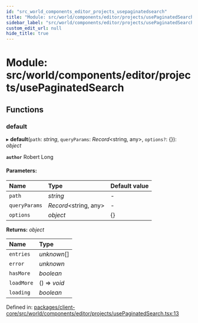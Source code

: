 ```yaml
---
id: "src_world_components_editor_projects_usepaginatedsearch"
title: "Module: src/world/components/editor/projects/usePaginatedSearch"
sidebar_label: "src/world/components/editor/projects/usePaginatedSearch"
custom_edit_url: null
hide_title: true
---
```


# Module: src/world/components/editor/projects/usePaginatedSearch

## Functions

### default

▸ **default**(`path`: *string*, `queryParams`: *Record*<string, any\>, `options?`: {}): *object*

**`author`** Robert Long

#### Parameters:

Name | Type | Default value |
:------ | :------ | :------ |
`path` | *string* | - |
`queryParams` | *Record*<string, any\> | - |
`options` | *object* | {} |

**Returns:** *object*

Name | Type |
:------ | :------ |
`entries` | *unknown*[] |
`error` | *unknown* |
`hasMore` | *boolean* |
`loadMore` | () => *void* |
`loading` | *boolean* |

Defined in: [packages/client-core/src/world/components/editor/projects/usePaginatedSearch.tsx:13](https://github.com/xr3ngine/xr3ngine/blob/673ad6a5f/packages/client-core/src/world/components/editor/projects/usePaginatedSearch.tsx#L13)
